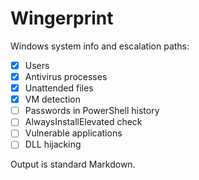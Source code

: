 # Wingerprint

Windows system info and escalation paths:

- [x] Users
- [x] Antivirus processes
- [x] Unattended files
- [x] VM detection
- [ ] Passwords in PowerShell history
- [ ] ​AlwaysInstallElevated check
- [ ] Vulnerable applications
- [ ] DLL hijacking

Output is standard Markdown.

